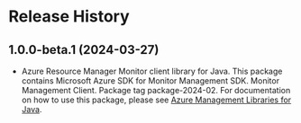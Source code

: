 # Release History

## 1.0.0-beta.1 (2024-03-27)

- Azure Resource Manager Monitor client library for Java. This package contains Microsoft Azure SDK for Monitor Management SDK. Monitor Management Client. Package tag package-2024-02. For documentation on how to use this package, please see [Azure Management Libraries for Java](https://aka.ms/azsdk/java/mgmt).
